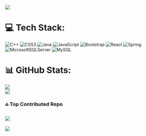 ![](https://media.giphy.com/media/v1.Y2lkPTc5MGI3NjExam13Z3lyM2poOGVnazBuc3R4aDNtZ3o0cWM4ajIzenBlMjY1ODBxYyZlcD12MV9pbnRlcm5hbF9naWZfYnlfaWQmY3Q9Zw/L1R1tvI9svkIWwpVYr/giphy.gif)
# 💻 Tech Stack:
![C++](https://img.shields.io/badge/c++-%2300599C.svg?style=plastic&logo=c%2B%2B&logoColor=white) ![CSS3](https://img.shields.io/badge/css3-%231572B6.svg?style=plastic&logo=css3&logoColor=white) ![Java](https://img.shields.io/badge/java-%23ED8B00.svg?style=plastic&logo=openjdk&logoColor=white) ![JavaScript](https://img.shields.io/badge/javascript-%23323330.svg?style=plastic&logo=javascript&logoColor=%23F7DF1E) ![Bootstrap](https://img.shields.io/badge/bootstrap-%238511FA.svg?style=plastic&logo=bootstrap&logoColor=white) ![React](https://img.shields.io/badge/react-%2320232a.svg?style=plastic&logo=react&logoColor=%2361DAFB) ![Spring](https://img.shields.io/badge/spring-%236DB33F.svg?style=plastic&logo=spring&logoColor=white) ![MicrosoftSQLServer](https://img.shields.io/badge/Microsoft%20SQL%20Server-CC2927?style=plastic&logo=microsoft%20sql%20server&logoColor=white) ![MySQL](https://img.shields.io/badge/mysql-%2300000f.svg?style=plastic&logo=mysql&logoColor=white)
# 📊 GitHub Stats:

![](https://github-readme-streak-stats.herokuapp.com/?user=priyankamaharathy&theme=dracula&hide_border=true)<br/>
![](https://github-readme-stats.vercel.app/api/top-langs/?username=priyankamaharathy&theme=dracula&hide_border=true&include_all_commits=false&count_private=false&layout=compact)


### 🔝 Top Contributed Repo
![](https://github-contributor-stats.vercel.app/api?username=priyankamaharathy&limit=5&theme=gruvbox&combine_all_yearly_contributions=true)
---
[![](https://visitcount.itsvg.in/api?id=priyankamaharathy&icon=0&color=6)](https://visitcount.itsvg.in)

<!-- Proudly created with GPRM ( https://gprm.itsvg.in ) -->
